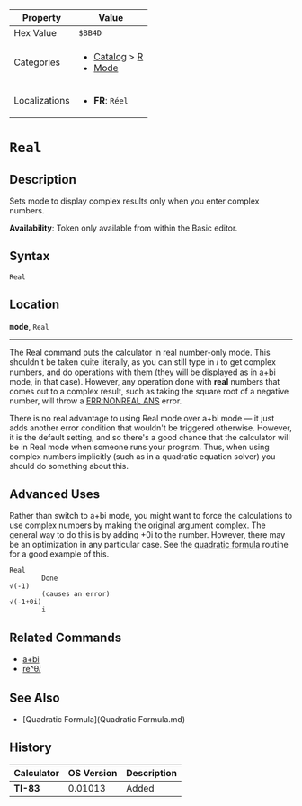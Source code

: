 | Property      | Value |
|---------------|-------|
| Hex Value     | `$BB4D`|
| Categories    | <ul><li>[Catalog](<../categories/Catalog.md>) > [R](<../categories/Catalog.md#R>)</li><li>[Mode](<../categories/Mode.md>)</li></ul> |
| Localizations | <ul><li><b>FR</b>: `Réel`</li></ul> |

# `Real`

## Description
Sets mode to display complex results only when you enter complex numbers.


<b>Availability</b>: Token only available from within the Basic editor.

## Syntax
`Real`

## Location
<tt><kbd><b>mode</b></kbd></tt>, `Real`
<hr>

The Real command puts the calculator in real number-only mode. This shouldn't be taken quite literally, as you can still type in 𝑖 to get complex numbers, and do operations with them (they will be displayed as in [a+bi](a-bi) mode, in that case). However, any operation done with **real** numbers that comes out to a complex result, such as taking the square root of a negative number, will throw a [ERR:NONREAL ANS](errors#nonrealans) error.

There is no real advantage to using Real mode over a+bi mode — it just adds another error condition that wouldn't be triggered otherwise. However, it is the default setting, and so there's a good chance that the calculator will be in Real mode when someone runs your program. Thus, when using complex numbers implicitly (such as in a quadratic equation solver) you should do something about this.

## Advanced Uses

Rather than switch to a+bi mode, you might want to force the calculations to use complex numbers by making the original argument complex. The general way to do this is by adding +0i to the number. However, there may be an optimization in any particular case. See the [quadratic formula](quadratic-formula) routine for a good example of this.

```ti-basic
Real
        Done
√(-1)    
        (causes an error)
√(-1+0i)        
        i
```

## Related Commands

*   [a+bi](a+bi.md)
*   [re^θ𝑖](re^θ𝑖.md)

## See Also

*   [Quadratic Formula](Quadratic Formula.md)

## History
| Calculator | OS Version | Description |
|------------|------------|-------------|
| <b>TI-83</b> | 0.01013 | Added |


